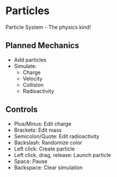 # Particles
Particle System - The physics kind!

## Planned Mechanics
* Add particles
* Simulate:
  * Charge
  * Velocity
  * Collision
  * Radioactivity

## Controls
* Plus/Minus: Edit charge
* Brackets: Edit mass
* Semicolon/Quote: Edit radioactivity
* Backslash: Randomize color
* Left click: Create particle
* Left click, drag, release: Launch particle
* Space: Pause
* Backspace: Clear simulation
